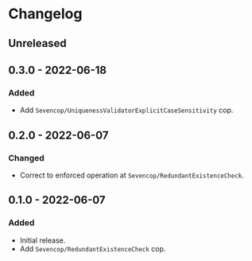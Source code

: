 # Changelog

## Unreleased

## 0.3.0 - 2022-06-18

### Added

- Add `Sevencop/UniquenessValidatorExplicitCaseSensitivity` cop.

## 0.2.0 - 2022-06-07

### Changed

- Correct to enforced operation at `Sevencop/RedundantExistenceCheck`.

## 0.1.0 - 2022-06-07

### Added

- Initial release.
- Add `Sevencop/RedundantExistenceCheck` cop.
